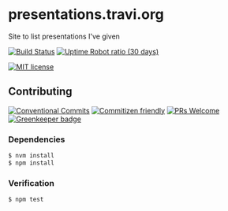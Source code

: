# presentations.travi.org

Site to list presentations I&#39;ve given

<!-- status badges -->
[![Build Status][ci-badge]][ci-link]
[![Uptime Robot ratio (30 days)](https://img.shields.io/uptimerobot/ratio/m781503154-7dd25d03d7aa42a5959b7ebc.svg)](https://status.travi.org)

<!-- consumer badges -->
[![MIT license][license-badge]][license-link]

## Contributing

<!-- contribution badges -->
[![Conventional Commits][commit-convention-badge]][commit-convention-link]
[![Commitizen friendly][commitizen-badge]][commitizen-link]
[![PRs Welcome][PRs-badge]][PRs-link]
[![Greenkeeper badge](https://badges.greenkeeper.io/travi-org/presentations.travi.org.svg)](https://greenkeeper.io/)

### Dependencies

```sh
$ nvm install
$ npm install
```

### Verification

```sh
$ npm test
```

[license-link]: LICENSE
[license-badge]: https://img.shields.io/github/license/travi-org/presentations.travi.org.svg
[ci-link]: https://travis-ci.com/travi-org/presentations.travi.org
[ci-badge]: https://img.shields.io/travis/com/travi-org/presentations.travi.org/master.svg
[commit-convention-link]: https://conventionalcommits.org
[commit-convention-badge]: https://img.shields.io/badge/Conventional%20Commits-1.0.0-yellow.svg
[commitizen-link]: http://commitizen.github.io/cz-cli/
[commitizen-badge]: https://img.shields.io/badge/commitizen-friendly-brightgreen.svg
[PRs-link]: http://makeapullrequest.com
[PRs-badge]: https://img.shields.io/badge/PRs-welcome-brightgreen.svg

